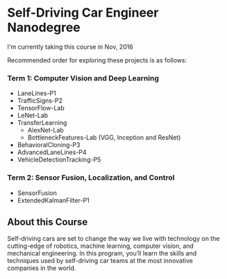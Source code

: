 # Self-Driving Car Engineer Nanodegree

I'm currently taking this course in Nov, 2016

Recommended order for exploring these projects is as follows:

### Term 1: Computer Vision and Deep Learning

- LaneLines-P1
- TrafficSigns-P2
- TensorFlow-Lab
- LeNet-Lab
- TransferLearning
    - AlexNet-Lab
  	- BottleneckFeatures-Lab (VGG, Inception and ResNet)
- BehavioralCloning-P3
- AdvancedLaneLines-P4
- VehicleDetectionTracking-P5

### Term 2: Sensor Fusion, Localization, and Control

- SensorFusion
- ExtendedKalmanFilter-P1

## About this Course

Self-driving cars are set to change the way we live with technology on the cutting-edge of robotics, machine learning, computer vision, and mechanical engineering. In this program, you’ll learn the skills and techniques used by self-driving car teams at the most innovative companies in the world.
